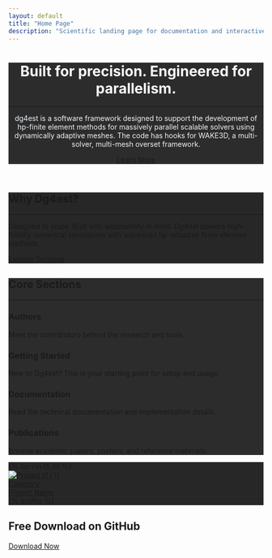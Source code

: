 ```yaml
---
layout: default
title: "Home Page"
description: "Scientific landing page for documentation and interactive tools"
---
```


<!-- Masthead -->
<header class="masthead" style="background-color: #2c2c2c; color: #f1f5f9;">
  <div class="container px-4 px-lg-5 h-100">
    <div class="row gx-4 gx-lg-5 h-100 align-items-center justify-content-center text-center">
      <div class="col-lg-8 align-self-end">
        <h1 class="fw-bold" style="color: #f8fafc;">Built for precision. Engineered for parallelism.</h1>
        <hr class="divider" />
      </div>
      <div class="col-lg-8 align-self-baseline">
        <p class="text-light mb-5">dg4est is a software framework designed to support the development of hp-finite element methods for massively parallel scalable solvers using dynamically adaptive meshes. The code has hooks for WAKE3D, a multi-solver, multi-mesh overset framework.</p>
        <a class="btn btn-warning btn-xl" href="#about">Learn More</a>
      </div>
    </div>
  </div>
</header>

<!-- About -->
<section class="page-section" id="about" style="background-color: #272727;">
  <div class="container px-4 px-lg-5">
    <div class="row gx-4 gx-lg-5 justify-content-center text-center">
      <div class="col-lg-8">
        <h2 class="text-white mt-0">Why Dg4est?</h2>
        <hr class="divider divider-light" />
        <p class="text-light mb-4">Designed to scale. Built with adaptability in mind. Dg4est powers high-fidelity numerical simulations with advanced hp-adaptive finite element methods.</p>
        <a class="btn btn-outline-light btn-xl" href="#services">Explore Sections</a>
      </div>
    </div>
  </div>
</section>

<!-- Core Sections -->
<section class="page-section" id="services" style="background-color: #2c2c2c;">
  <div class="container px-4 px-lg-5">
    <h2 class="text-center text-white mt-0">Core Sections</h2>
    <hr class="divider divider-light" />
    <div class="row gx-4 gx-lg-5">
      <div class="col-lg-3 col-md-6 text-center">
        <div class="mt-5">
          <div class="mb-2"><i class="bi-person-lines-fill fs-1 text-warning"></i></div>
          <h3 class="h4 mb-2 text-white">Authors</h3>
          <p class="text-light mb-0">Meet the contributors behind the research and tools.</p>
        </div>
      </div>
      <div class="col-lg-3 col-md-6 text-center">
        <div class="mt-5">
          <div class="mb-2"><i class="bi-play-circle fs-1 text-warning"></i></div>
          <h3 class="h4 mb-2 text-white">Getting Started</h3>
          <p class="text-light mb-0">New to Dg4est? This is your starting point for setup and usage.</p>
        </div>
      </div>
      <div class="col-lg-3 col-md-6 text-center">
        <div class="mt-5">
          <div class="mb-2"><i class="bi-journal-code fs-1 text-warning"></i></div>
          <h3 class="h4 mb-2 text-white">Documentation</h3>
          <p class="text-light mb-0">Read the technical documentation and implementation details.</p>
        </div>
      </div>
      <div class="col-lg-3 col-md-6 text-center">
        <div class="mt-5">
          <div class="mb-2"><i class="bi-journals fs-1 text-warning"></i></div>
          <h3 class="h4 mb-2 text-white">Publications</h3>
          <p class="text-light mb-0">Browse academic papers, posters, and reference materials.</p>
        </div>
      </div>
    </div>
  </div>
</section>

<!-- Portfolio -->
<section id="portfolio" style="background-color: #272727;">
  <div class="container-fluid p-0">
    <div class="row g-0">
      {% for i in (1..6) %}
      <div class="col-lg-4 col-sm-6">
        <a class="portfolio-box" href="{{ '/assets/img/portfolio/fullsize/' | append: i | append: '.jpg' | relative_url }}" title="Project Name">
          <img class="img-fluid" src="{{ '/assets/img/portfolio/thumbnails/' | append: i | append: '.jpg' | relative_url }}" alt="Project {{ i }}" />
          <div class="portfolio-box-caption{% if i == 6 %} p-3{% endif %}">
            <div class="project-category text-white-50">Category</div>
            <div class="project-name text-white">Project Name</div>
          </div>
        </a>
      </div>
      {% endfor %}
    </div>
  </div>
</section>

<!-- Call to Action (Inverted Colors) -->
<section class="page-section bg-light text-dark">
  <div class="container px-4 px-lg-5 text-center">
    <h2 class="mb-4">Free Download on GitHub</h2>
    <a class="btn btn-dark btn-xl" href="https://github.com/dg4est/dg4est.github.io">Download Now</a>
  </div>
</section>

 
